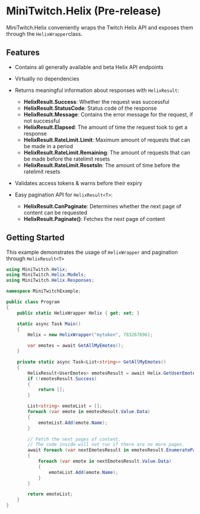 # MiniTwitch.Helix (Pre-release)

MiniTwitch.Helix conveniently wraps the Twitch Helix API and exposes them through the `HelixWrapper`class.
## Features

- Contains all generally available and beta Helix API endpoints
- Virtually no dependencies
- Returns meaningful information about responses with `HelixResult`:
	- **HelixResult.Success**: Whether the request was successful
	- **HelixResult.StatusCode**: Status code of the response
	- **HelixResult.Message**: Contains the error message for the request, if not successful
	- **HelixResult.Elapsed**: The amount of time the request took to get a response
	- **HelixResult.RateLimit.Limit**: Maximum amount of requests that can be made in a period
	- **HelixResult.RateLimit.Remaining**: The amount of requests that can be made before the ratelimit resets
	- **HelixResult.RateLimit.ResetsIn**: The amount of time before the ratelimit resets

- Validates access tokens & warns before their expiry
- Easy pagination API for `HelixResult<T>`:
	- **HelixResult.CanPaginate**: Determines whether the next page of content can be requested
	- **HelixResult.Paginate()**: Fetches the next page of content

## Getting Started

This example demonstrates the usage of `HelixWrapper` and  pagination through `HelixResult<T>`

```csharp
using MiniTwitch.Helix;
using MiniTwitch.Helix.Models;
using MiniTwitch.Helix.Responses;

namespace MiniTwitchExample;

public class Program
{
    public static HelixWrapper Helix { get; set; }

    static async Task Main()
    {
        Helix = new HelixWrapper("mytoken", 783267696);

        var emotes = await GetAllMyEmotes();
    }

    private static async Task<List<string>> GetAllMyEmotes()
    {
        HelixResult<UserEmotes> emotesResult = await Helix.GetUserEmotes();
        if (!emotesResult.Success)
        {
            return [];
        }

        List<string> emoteList = [];
        foreach (var emote in emotesResult.Value.Data)
        {
            emoteList.Add(emote.Name);
        }

        // Fetch the next pages of content.
        // The code inside will not run if there are no more pages.
        await foreach (var nextEmotesResult in emotesResult.EnumeratePages())
        {
            foreach (var emote in nextEmotesResult.Value.Data)
            {
                emoteList.Add(emote.Name);
            }
        }

        return emoteList;
    }
}
```